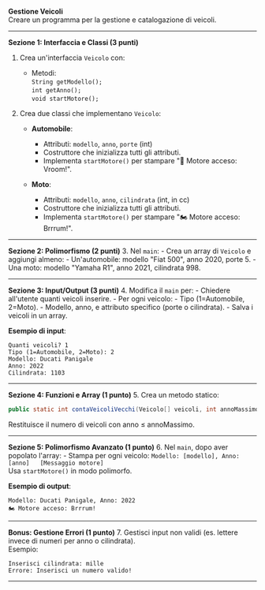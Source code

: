 **Gestione Veicoli**  
Creare un programma per la gestione e catalogazione di veicoli.

---

**Sezione 1: Interfaccia e Classi (3 punti)**
1. Crea un'interfaccia `Veicolo` con:
    - Metodi:  
      `String getModello();`  
      `int getAnno();`  
      `void startMotore();`

2. Crea due classi che implementano `Veicolo`:
    - **Automobile**:
        - Attributi: `modello`, `anno`, `porte` (int)
        - Costruttore che inizializza tutti gli attributi.
        - Implementa `startMotore()` per stampare "🚗 Motore acceso: Vroom!".

    - **Moto**:
        - Attributi: `modello`, `anno`, `cilindrata` (int, in cc)
        - Costruttore che inizializza tutti gli attributi.
        - Implementa `startMotore()` per stampare "🏍️ Motore acceso: Brrrum!".

---

**Sezione 2: Polimorfismo (2 punti)**
3. Nel `main`:
    - Crea un array di `Veicolo` e aggiungi almeno:
        - Un'automobile: modello "Fiat 500", anno 2020, porte 5.
        - Una moto: modello "Yamaha R1", anno 2021, cilindrata 998.

---

**Sezione 3: Input/Output (3 punti)**
4. Modifica il `main` per:
    - Chiedere all'utente quanti veicoli inserire.
    - Per ogni veicolo:
        - Tipo (1=Automobile, 2=Moto).
        - Modello, anno, e attributo specifico (porte o cilindrata).
    - Salva i veicoli in un array.

**Esempio di input**:
```
Quanti veicoli? 1  
Tipo (1=Automobile, 2=Moto): 2  
Modello: Ducati Panigale  
Anno: 2022  
Cilindrata: 1103  
```

---

**Sezione 4: Funzioni e Array (1 punto)**
5. Crea un metodo statico:
   ```java
   public static int contaVeicoliVecchi(Veicolo[] veicoli, int annoMassimo); 
   ```  
   Restituisce il numero di veicoli con anno ≤ annoMassimo.

---

**Sezione 5: Polimorfismo Avanzato (1 punto)**
6. Nel `main`, dopo aver popolato l'array:
    - Stampa per ogni veicolo:
      ```
      Modello: [modello], Anno: [anno]  
      [Messaggio motore]  
      ```  
   Usa `startMotore()` in modo polimorfo.

**Esempio di output**:
```
Modello: Ducati Panigale, Anno: 2022  
🏍️ Motore acceso: Brrrum!  
```

---

**Bonus: Gestione Errori (1 punto)**
7. Gestisci input non validi (es. lettere invece di numeri per anno o cilindrata).  
   Esempio:
   ```
   Inserisci cilindrata: mille  
   Errore: Inserisci un numero valido!  
   ```
---